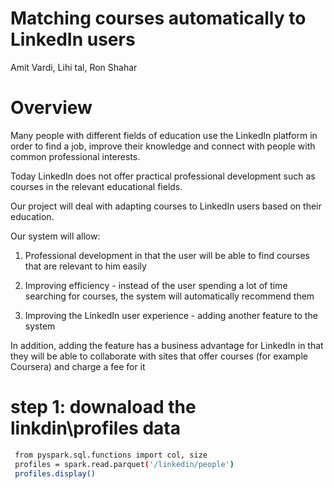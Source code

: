 # Matching courses automatically to LinkedIn users
Amit Vardi, Lihi tal, Ron Shahar

# Overview
Many people with different fields of education use the LinkedIn platform in order to find a job, improve their knowledge and connect with people with common professional interests.

Today LinkedIn does not offer practical professional development such as courses in the relevant educational fields.

Our project will deal with adapting courses to LinkedIn users based on their education.

Our system will allow:
1. Professional development in that the user will be able to find courses that are relevant to him easily

2. Improving efficiency - instead of the user spending a lot of time searching for courses, the system will automatically recommend them

3. Improving the LinkedIn user experience - adding another feature to the system


In addition, adding the feature has a business advantage for LinkedIn in that they will be able to collaborate with sites that offer courses (for example Coursera) and charge a fee for it

# step 1: downaload the linkdin\profiles data

   ```bash
    from pyspark.sql.functions import col, size
    profiles = spark.read.parquet('/linkedin/people')
    profiles.display()

   ```

